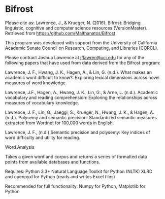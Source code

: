 # Bifrost

Please cite as:
Lawrence, J., & Krueger, N. (2016). Bifrost: Bridging linguistic, cognitive and computer science resources (VersionMaster). Retrieved from https://github.com/Malthanatos/Bifrost

This program was developed with support from the University of California Academic Senate Council on Research, Computing, and Libraries (CORCL).

Please contract Joshua Lawrence at jflawren@uci.edu for any of the following papers that have used from data derived from the Bifrost program:

Lawrence, J. F., Hwang, J. K., Hagen, A., & Lin, G. (n.d.). What makes an academic word difficult to know?: Exploring lexical dimensions across novel measures of word knowledge. 

Lawrence, J.F., Hagen, A., Hwang, J. K., Lin, G., & Arne, L. (n.d.). Academic vocabulary and reading comprehension: Exploring the relationships across measures of vocabulary knowledge.

Lawrence, J. F., Lin, G., Jaeggi, S., Krueger, N., Hwang, J. K., & Hagen, A. (n.d.). Polysemy and semantic precision: Standardized semantic measures extracted from Wordnet for 100,000 words in English.

Lawrence, J. F., (n.d.) Semantic precision and polysemy: Key indices of word difficulty and utility for reading.

Word Analysis

Takes a given word and corpus and returns a series of formatted data points from available databases and functions.

Requires:
Python 3.3+
Natural Language Toolkit for Python (NLTK)
XLRD and openpyxl for Python (reads and writes Excel files)

Recommended for full functionality:
Numpy for Python,
Matplotlib for Python
